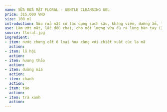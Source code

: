 ```yaml
---
name: SỮA RỬA MẶT FLORAL - GENTLE CLEANSING GEL
price: 315,000 VND
size: 100 ml
introduction: Sữa rửa mặt có tác dụng sạch sâu, kháng viêm, dưỡng ẩm, làm sạch, sáng da, tẩy tế bào chết cho da. Phù hợp với những làn da nhạy cảm hoặc đang cần phục hồi sau trị liệu.
use: Làm ướt mặt, lắc đều chai, cho một lượng vừa đủ ra lòng bàn tay (3-4 pumps), massage đều khắp mặt. Rửa sạch lại với nước.
source: floral.jpg
ingredient: 
- item: nước chưng cất 6 loại hoa cùng với chiết xuất cúc la mã
  action: 
- item: lô hội
  action: 
- item: hương thảo
  action: 
- item: đường mía
  action: 
- item: chanh
  action: 
- item: táo
  action: 
- item: trà xanh
  action: 
---
```


